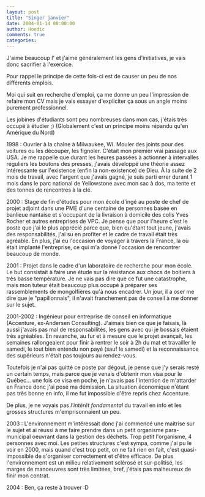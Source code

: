```yaml
---
layout: post
title: "Singer janvier"
date: 2004-01-14 00:00:00
author: Hoedic
comments: true
categories: 
---
```



J'aime beaucoup l' et j'aime généralement les gens d'initiatives, je vais donc sacrifier à l'exercice.

Pour rappel le principe de cette fois-ci est de causer un peu de nos différents emplois.

Moi qui suit en recherche d'emploi, ça me donne un peu l'impression de refaire mon CV mais je vais essayer d'expliciter ça sous un angle moins purement professionnel.

Les jobines d'étudiants sont peu nombreuses dans mon cas, j'étais très occupé à étudier ;) (Globalement c'est un principe moins répandu qu'en Amérique du Nord)

1998 : Ouvrier à la chaîne à Milwaukee, WI. Mouler des joints pour des voitures ou les découper, les fignoler. C'était mon premier vrai passage aux USA. Je me rappelle que durant les heures passées à actionner à intervalles réguliers les boutons des presses, j'avais développé une théorie assez intéressante sur l'existence (enfin la non-existence) de Dieu. À la suite de 2 mois de travail, avec l'argent que j'avais gagné, je suis parti errer durant 1 mois dans le parc national de Yellowstone avec mon sac à dos, ma tente et des tonnes de rencontres à la clé.

2000 : Stage de fin d'études pour mon école d'ingé au poste de chef de projet adjoint dans une PME d'une centaine de personnes basée en banlieue nantaise et s'occupant de la livraison à domicile des colis Yves Rocher et autres entreprises de VPC. Je pense que pour l'heure c'est le poste que j'ai le plus apprécié parce que, bien qu'étant tout jeune, j'avais des responsabilités, j'ai su en profiter et le cadre de travail était très agréable. En plus, j'ai eu l'occasion de voyager à travers la France, là où était implanté l'entreprise, ce qui m'a donné l'occasion de rencontrer beaucoup de monde.

2001 : Projet dans le cadre d'un laboratoire de recherche pour mon école. Le but consistait à faire une étude sur la résistance aux chocs de boitiers à très basse température. Je ne vais pas dire que ce fut une catastrophe, mais mon tuteur était beaucoup plus occupé à préparer ses rassemblements de mongolfières qu'à nous encadrer. Un jour, il a oser me dire que je "papillonnais", il n'avait franchement pas de conseil à me donner sur le sujet.

2001-2002 : Ingénieur pour entreprise de conseil en informatique (Accenture, ex-Andersen Consulting). J'aimais bien ce que je faisais, là aussi j'avais pas mal de responsabilités, les gens avec qui je bossais étaient très agréables. En revanche, au fur et à mesure que le projet avançait, les semaines rallongeaient pour finir à rentrer le soir à 2h du mat et travailler le samedi, le tout bien entendu non payé (sauf le samedi) et la reconnaissance des supérieurs n'était pas toujours au rendez-vous.

Toutefois je n'ai pas quitté ce poste par dégout, je pense que j'y serais resté un certain temps, mais parce que je venais d'obtenir mon visa pour le Québec... une fois ce visa en poche, je n'avais pas l'intention de m'attarder en France donc j'ai posé ma démission. La situation économique n'étant pas très bonne en info, il me fut impossible d'être repris chez Accenture.

De plus, je ne voyais pas *l'intérêt fondamental* du travail en info et les grosses structures m'emprisonnaient un peu. 

2003 : L'environnement m'intéressait donc j'ai commencé une maitrise sur le sujet et ai réussi à me faire prendre dans un petit organisme para-municipal oeuvrant dans la gestion des déchets. Trop petit l'organisme, 4 personnes avec moi. Les petites structures c'est sympa, comme j'ai pu le voir en 2000, mais quand c'est trop petit, on ne fait rien en fait, c'est quasi-impossible de s'organiser correctement et d'être efficace. De plus l'environnement est un milieu relativement sclérosé et sur-politisé, les marges de manoeuvres sont très limitées, bref, j'étais pas malheureux de finir mon contrat.

2004 : Ben, ça reste à trouver :D